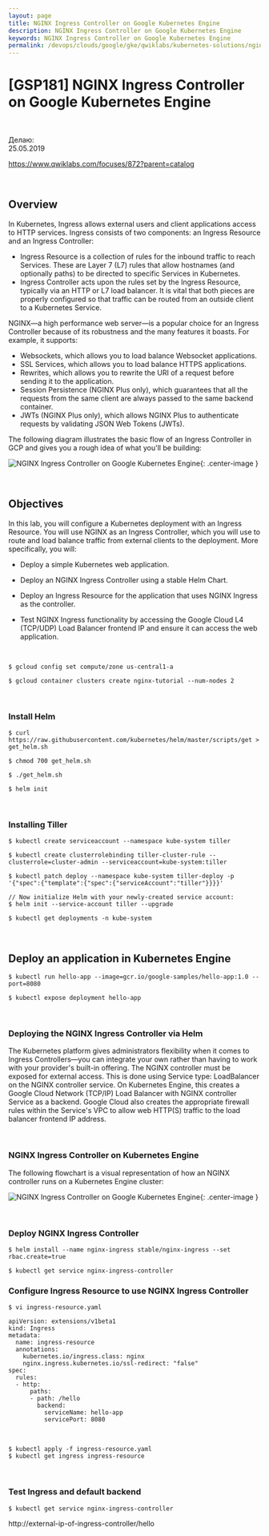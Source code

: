```yaml
---
layout: page
title: NGINX Ingress Controller on Google Kubernetes Engine
description: NGINX Ingress Controller on Google Kubernetes Engine
keywords: NGINX Ingress Controller on Google Kubernetes Engine
permalink: /devops/clouds/google/gke/qwiklabs/kubernetes-solutions/nginx-ingress-controller-on-google-kubernetes-engine/
---
```


# [GSP181] NGINX Ingress Controller on Google Kubernetes Engine

<br/>

Делаю:  
25.05.2019

https://www.qwiklabs.com/focuses/872?parent=catalog

<br/>

## Overview

In Kubernetes, Ingress allows external users and client applications access to HTTP services. Ingress consists of two components: an Ingress Resource and an Ingress Controller:

-   Ingress Resource is a collection of rules for the inbound traffic to reach Services. These are Layer 7 (L7) rules that allow hostnames (and optionally paths) to be directed to specific Services in Kubernetes.
-   Ingress Controller acts upon the rules set by the Ingress Resource, typically via an HTTP or L7 load balancer. It is vital that both pieces are properly configured so that traffic can be routed from an outside client to a Kubernetes Service.

NGINX—a high performance web server—is a popular choice for an Ingress Controller because of its robustness and the many features it boasts. For example, it supports:

-   Websockets, which allows you to load balance Websocket applications.
-   SSL Services, which allows you to load balance HTTPS applications.
-   Rewrites, which allows you to rewrite the URI of a request before sending it to the application.
-   Session Persistence (NGINX Plus only), which guarantees that all the requests from the same client are always passed to the same backend container.
-   JWTs (NGINX Plus only), which allows NGINX Plus to authenticate requests by validating JSON Web Tokens (JWTs).

The following diagram illustrates the basic flow of an Ingress Controller in GCP and gives you a rough idea of what you'll be building:

![NGINX Ingress Controller on Google Kubernetes Engine](/img/devops/clouds/google/gke/qwiklabs/kubernetes-solutions/nginx-ingress-controller-on-google-kubernetes-engine/nginx-ingress-1.png 'NGINX Ingress Controller on Google Kubernetes Engine'){: .center-image }

<br/>

## Objectives

In this lab, you will configure a Kubernetes deployment with an Ingress Resource. You will use NGINX as an Ingress Controller, which you will use to route and load balance traffic from external clients to the deployment. More specifically, you will:

-   Deploy a simple Kubernetes web application.

-   Deploy an NGINX Ingress Controller using a stable Helm Chart.

-   Deploy an Ingress Resource for the application that uses NGINX Ingress as the controller.

-   Test NGINX Ingress functionality by accessing the Google Cloud L4 (TCP/UDP) Load Balancer frontend IP and ensure it can access the web application.

<br/>

    $ gcloud config set compute/zone us-central1-a

    $ gcloud container clusters create nginx-tutorial --num-nodes 2

<br/>

### Install Helm

    $ curl https://raw.githubusercontent.com/kubernetes/helm/master/scripts/get > get_helm.sh

    $ chmod 700 get_helm.sh

    $ ./get_helm.sh

    $ helm init

<br/>

### Installing Tiller

    $ kubectl create serviceaccount --namespace kube-system tiller

    $ kubectl create clusterrolebinding tiller-cluster-rule --clusterrole=cluster-admin --serviceaccount=kube-system:tiller

    $ kubectl patch deploy --namespace kube-system tiller-deploy -p '{"spec":{"template":{"spec":{"serviceAccount":"tiller"}}}}'

    // Now initialize Helm with your newly-created service account:
    $ helm init --service-account tiller --upgrade

    $ kubectl get deployments -n kube-system

<br/>

## Deploy an application in Kubernetes Engine

    $ kubectl run hello-app --image=gcr.io/google-samples/hello-app:1.0 --port=8080

    $ kubectl expose deployment hello-app

<br/>

### Deploying the NGINX Ingress Controller via Helm

The Kubernetes platform gives administrators flexibility when it comes to Ingress Controllers—you can integrate your own rather than having to work with your provider's built-in offering. The NGINX controller must be exposed for external access. This is done using Service type: LoadBalancer on the NGINX controller service. On Kubernetes Engine, this creates a Google Cloud Network (TCP/IP) Load Balancer with NGINX controller Service as a backend. Google Cloud also creates the appropriate firewall rules within the Service's VPC to allow web HTTP(S) traffic to the load balancer frontend IP address.

<br/>

### NGINX Ingress Controller on Kubernetes Engine

The following flowchart is a visual representation of how an NGINX controller runs on a Kubernetes Engine cluster:

![NGINX Ingress Controller on Google Kubernetes Engine](/img/devops/clouds/google/gke/qwiklabs/kubernetes-solutions/nginx-ingress-controller-on-google-kubernetes-engine/nginx-ingress-2.png 'NGINX Ingress Controller on Google Kubernetes Engine'){: .center-image }

<br/>

### Deploy NGINX Ingress Controller

    $ helm install --name nginx-ingress stable/nginx-ingress --set rbac.create=true

    $ kubectl get service nginx-ingress-controller

### Configure Ingress Resource to use NGINX Ingress Controller

    $ vi ingress-resource.yaml

```
apiVersion: extensions/v1beta1
kind: Ingress
metadata:
  name: ingress-resource
  annotations:
    kubernetes.io/ingress.class: nginx
    nginx.ingress.kubernetes.io/ssl-redirect: "false"
spec:
  rules:
  - http:
      paths:
      - path: /hello
        backend:
          serviceName: hello-app
          servicePort: 8080
```

<br/>

    $ kubectl apply -f ingress-resource.yaml
    $ kubectl get ingress ingress-resource

<br/>

### Test Ingress and default backend

    $ kubectl get service nginx-ingress-controller

http://external-ip-of-ingress-controller/hello
